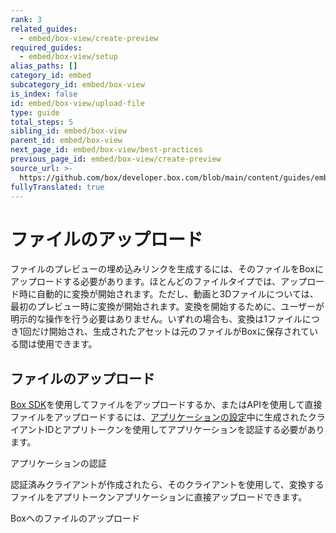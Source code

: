 ```yaml
---
rank: 3
related_guides:
  - embed/box-view/create-preview
required_guides:
  - embed/box-view/setup
alias_paths: []
category_id: embed
subcategory_id: embed/box-view
is_index: false
id: embed/box-view/upload-file
type: guide
total_steps: 5
sibling_id: embed/box-view
parent_id: embed/box-view
next_page_id: embed/box-view/best-practices
previous_page_id: embed/box-view/create-preview
source_url: >-
  https://github.com/box/developer.box.com/blob/main/content/guides/embed/box-view/upload-file.md
fullyTranslated: true
---
```

# ファイルのアップロード

ファイルのプレビューの埋め込みリンクを生成するには、そのファイルをBoxにアップロードする必要があります。ほとんどのファイルタイプでは、アップロード時に自動的に変換が開始されます。ただし、動画と3Dファイルについては、最初のプレビュー時に変換が開始されます。変換を開始するために、ユーザーが明示的な操作を行う必要はありません。いずれの場合も、変換は1ファイルにつき1回だけ開始され、生成されたアセットは元のファイルがBoxに保存されている間は使用できます。

## ファイルのアップロード

[Box SDK](pages://sdks-and-tools)を使用してファイルをアップロードするか、またはAPIを使用して直接ファイルをアップロードするには、[アプリケーションの設定](guide://embed/box-view/setup)中に生成されたクライアントIDとアプリトークンを使用してアプリケーションを認証する必要があります。

<CTA to="guide://authentication/app-token">

アプリケーションの認証

</CTA>

認証済みクライアントが作成されたら、そのクライアントを使用して、変換するファイルをアプリトークンアプリケーションに直接アップロードできます。

<CTA to="guide://uploads/direct/file">

Boxへのファイルのアップロード

</CTA>
